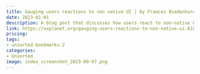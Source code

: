 ```yaml
---
title: Gauging users reactions to non native UI | by Frances Biedenharn | UX Planet
date: 2023-01-01
description: A blog post that discusses how users react to non-native UI and the importance of considering cultural factors when designing UI.
link: https://uxplanet.org/gauging-users-reactions-to-non-native-ui-81837084cc84
pricing: 
tags: 
- unsorted-bookmarks-2 
categories: 
- Unsorted 
image: index_screenshot_2023-09-07.png
---
```

